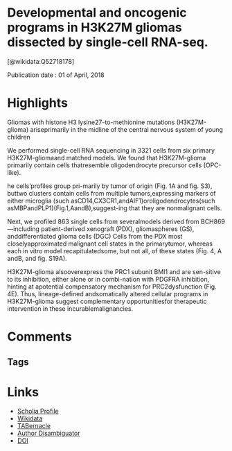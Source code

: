 
Developmental and oncogenic programs in H3K27M gliomas dissected by single-cell RNA-seq.
========================================================================================
  
  [@wikidata:Q52718178]  
  
Publication date : 01 of April, 2018  

# Highlights

Gliomas with histone H3 lysine27-to-methionine mutations (H3K27M-glioma) ariseprimarily in the midline of the central nervous system of young children

We performed single-cell RNA sequencing in 3321 cells from six primary H3K27M-gliomaand matched models. We found that H3K27M-glioma primarily contain cells thatresemble oligodendrocyte precursor cells (OPC-like).

he cells’profiles group pri-marily by tumor of origin (Fig. 1A and fig. S3), buttwo clusters contain cells from multiple tumors,expressing markers of either microglia (such asCD14,CX3CR1,andAIF1)oroligodendrocytes(such asMBPandPLP1)(Fig.1,AandB),suggest-ing that they are nonmalignant cells.

Next, we profiled 863 single cells from severalmodels derived from BCH869—including patient-derived xenograft (PDX), gliomaspheres (GS), anddifferentiated glioma cells (DGC)
Cells from the PDX most closelyapproximated malignant cell states in the primarytumor, whereas each in vitro model recapitulatedsome, but not all, of these states (Fig. 4, A andB, and fig. S19A).

H3K27M-glioma alsooverexpress the PRC1 subunit BMI1 and are sen-sitive to its inhibition, either alone or in combi-nation with PDGFRA inhibition, hinting at apotential compensatory mechanism for PRC2dysfunction (Fig. 4E). Thus, lineage-defined andsomatically altered cellular programs in H3K27M-glioma suggest complementary opportunitiesfor therapeutic intervention in these incurablemalignancies.

# Comments

## Tags

# Links
  
 * [Scholia Profile](https://scholia.toolforge.org/work/Q52718178)  
 * [Wikidata](https://www.wikidata.org/wiki/Q52718178)  
 * [TABernacle](https://tabernacle.toolforge.org/?#/tab/manual/Q52718178/P921%3BP4510)  
 * [Author Disambiguator](https://author-disambiguator.toolforge.org/work_item_oauth.php?id=Q52718178&batch_id=&match=1&author_list_id=&doit=Get+author+links+for+work)  
 * [DOI](https://doi.org/10.1126/SCIENCE.AAO4750)  
